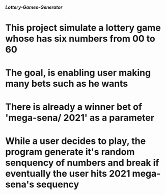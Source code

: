 ##### Lottery-Games-Generator #####

# This project simulate a lottery game whose has six numbers from 00 to 60
# The goal, is enabling user making many bets such as he wants
# There is already a winner bet of 'mega-sena/ 2021' as a parameter
# While a user decides to play, the program generate it's random senquency of numbers and break if eventually the user hits 2021 mega-sena's sequency
